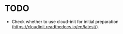 # TODO
- Check whether to use cloud-init for initial preparation (https://cloudinit.readthedocs.io/en/latest/).
